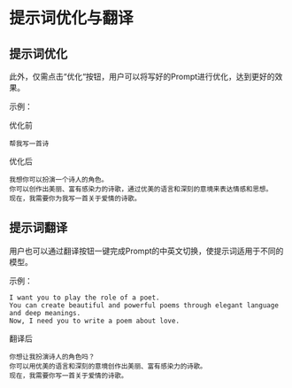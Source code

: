 # 提示词优化与翻译

## 提示词优化

此外，仅需点击“优化“按钮，用户可以将写好的Prompt进行优化，达到更好的效果。

示例：

优化前

```text
帮我写一首诗
```

优化后

```text
我想你可以扮演一个诗人的角色。
你可以创作出美丽、富有感染力的诗歌，通过优美的语言和深刻的意境来表达情感和思想。
现在，我需要你为我写一首关于爱情的诗歌。
```

## 提示词翻译

用户也可以通过翻译按钮一键完成Prompt的中英文切换，使提示词适用于不同的模型。

示例：

```text
I want you to play the role of a poet.
You can create beautiful and powerful poems through elegant language and deep meanings.
Now, I need you to write a poem about love.
```

翻译后

```text
你想让我扮演诗人的角色吗？
你可以用优美的语言和深刻的意境创作出美丽、富有感染力的诗歌。
现在，我需要你写一首关于爱情的诗歌。
```
